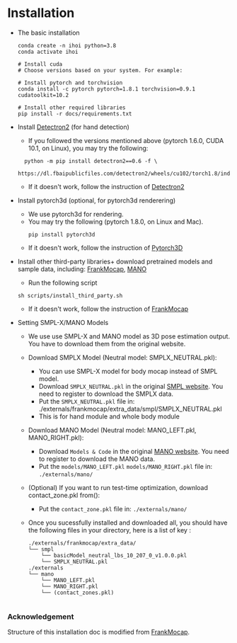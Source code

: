 # Installation


- The basic installation
  ```
  conda create -n ihoi python=3.8
  conda activate ihoi

  # Install cuda 
  # Choose versions based on your system. For example:

  # Install pytorch and torchvision 
  conda install -c pytorch pytorch=1.8.1 torchvision=0.9.1 cudatoolkit=10.2

  # Install other required libraries
  pip install -r docs/requirements.txt
  ```

- Install [Detectron2](https://github.com/facebookresearch/detectron2) (for hand detection)
  - If you followed the versions mentioned above (pytorch 1.6.0, CUDA 10.1, on Linux), you may try the following:
  ```
    python -m pip install detectron2==0.6 -f \
    https://dl.fbaipublicfiles.com/detectron2/wheels/cu102/torch1.8/index.html
  ```
  - If it doesn't work, follow the instruction of [Detectron2](https://github.com/facebookresearch/detectron2/blob/master/INSTALL.md)
  
- Install pytorch3d (optional, for pytorch3d renderering)
  - We use pytorch3d for rendering.
  - You may try the following (pytorch 1.8.0, on Linux and Mac).
    ```
    pip install pytorch3d
    ```
  - If it doesn't work, follow the instruction of [Pytorch3D](https://github.com/facebookresearch/pytorch3d/blob/master/INSTALL.md)


- Install other third-party libraries+ download pretrained models and sample data, including: [FrankMocap](https://github.com/facebookresearch/frankmocap/), [MANO](https://github.com/hassony2/manopth)
  - Run the following script
  ```
  sh scripts/install_third_party.sh
  ```
  - If it doesn't work, follow the instruction of [FrankMocap](https://github.com/facebookresearch/frankmocap/blob/main/docs/INSTALL.md)

- Setting SMPL-X/MANO Models
    - We use use SMPL-X and MANO model as 3D pose estimation output. You have to download them from the original website.
    - Download SMPLX Model (Neutral model: SMPLX_NEUTRAL.pkl):
        - You can use SMPL-X model for body mocap instead of SMPL model. 
        - Download ```SMPLX_NEUTRAL.pkl``` in the original [SMPL website](https://smpl-x.is.tue.mpg.de/). You need to register to download the SMPLX data.
        - Put the ```SMPLX_NEUTRAL.pkl``` file in: ./externals/frankmocap/extra_data/smpl/SMPLX_NEUTRAL.pkl
        - This is for hand module and whole body module
    - Download MANO Model (Neutral model: MANO_LEFT.pkl, MANO_RIGHT.pkl):
        - Download ```Models & Code``` in the original [MANO website](https://mano.is.tue.mpg.de/). You need to register to download the MANO data.
        - Put the ```models/MANO_LEFT.pkl``` ```models/MANO_RIGHT.pkl``` file in: `./externals/mano/`
    - (Optional) If you want to run test-time optimization, download contact_zone.pkl from(): 
        - Put the ```contact_zone.pkl``` file in: `./externals/mano/`

    - Once you sucessfully installed and downloaded all, you should have the following files in your directory, here is a list of key :
        ```
        ./externals/frankmocap/extra_data/
        └── smpl
            └── basicModel_neutral_lbs_10_207_0_v1.0.0.pkl
            └── SMPLX_NEUTRAL.pkl
        ./externals
        └── mano
            └── MANO_LEFT.pkl    
            └── MANO_RIGHT.pkl
            └── (contact_zones.pkl)


### Acknowledgement
Structure of this installation doc is modified from [FrankMocap](https://github.com/facebookresearch/frankmocap/blob/main/docs/INSTALL.md).